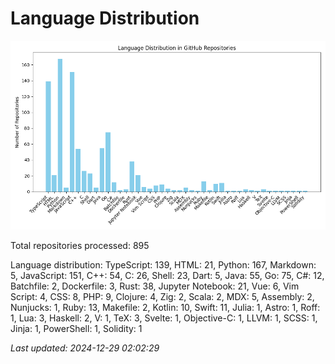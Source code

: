 # Language Distribution

![Language Distribution Chart](language_distribution_bar_chart.png)

Total repositories processed: 895

Language distribution:
TypeScript: 139, HTML: 21, Python: 167, Markdown: 5, JavaScript: 151, C++: 54, C: 26, Shell: 23, Dart: 5, Java: 55, Go: 75, C#: 12, Batchfile: 2, Dockerfile: 3, Rust: 38, Jupyter Notebook: 21, Vue: 6, Vim Script: 4, CSS: 8, PHP: 9, Clojure: 4, Zig: 2, Scala: 2, MDX: 5, Assembly: 2, Nunjucks: 1, Ruby: 13, Makefile: 2, Kotlin: 10, Swift: 11, Julia: 1, Astro: 1, Roff: 1, Lua: 3, Haskell: 2, V: 1, TeX: 3, Svelte: 1, Objective-C: 1, LLVM: 1, SCSS: 1, Jinja: 1, PowerShell: 1, Solidity: 1


_Last updated: 2024-12-29 02:02:29_
